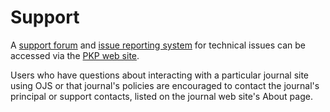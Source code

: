 # Support


A [support forum](http://forum.pkp.sfu.ca/) and [issue reporting system](https://github.com/pkp/pkp-lib/#issues) for technical issues can be accessed via the [PKP web site](https://pkp.sfu.ca).

Users who have questions about interacting with a particular journal site using OJS or that journal's policies are encouraged to contact the journal's principal or support contacts, listed on the journal web site's About page.